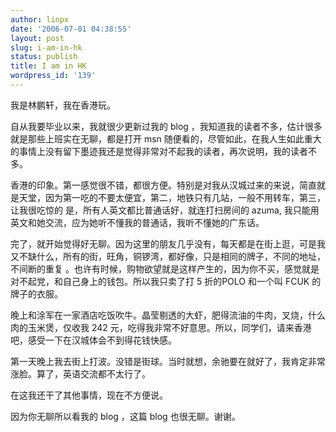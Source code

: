 ```yaml
---
author: linpx
date: '2006-07-01 04:38:55'
layout: post
slug: i-am-in-hk
status: publish
title: I am in HK
wordpress_id: '139'
---
```


我是林鹏轩，我在香港玩。


自从我要毕业以来，我就很少更新过我的 blog ，我知道我的读者不多，估计很多就是那些上班实在无聊，都是打开 msn
随便看的，尽管如此，在我人生如此重大的事情上没有留下墨迹我还是觉得非常对不起我的读者，再次说明，我的读者不多。


香港的印象。第一感觉很不错，都很方便。特别是对我从汉城过来的来说，简直就是天堂，因为第一吃的不要太便宜，第二，地铁只有几站，一般不用转车，第三，让我很吃惊的
是，所有人英文都比普通话好，就连打扫房间的  azuma, 我只能用英文和她交流，应为她听不懂我的普通话，我听不懂她的广东话。


完了，就开始觉得好无聊。因为这里的朋友几乎没有，每天都是在街上逛，可是我又不缺什么，所有的街，旺角，铜锣湾，都好像，只是相同的牌子，不同的地址，不间断的重复
。也许有时候，购物欲望就是这样产生的，因为你不买，感觉就是对不起党，和自己身上的钱包。所以我只卖了打  5 折的POLO 和一个叫 FCUK 的牌子的衣服。


晚上和涂军在一家酒店吃饭吹牛。晶莹剔透的大虾，肥得流油的牛肉，叉烧，什么肉的玉米煲，仅收我 242
元，吃得我非常不好意思。所以，同学们，请来香港吧，感受一下在汉城体会不到得花钱快感。


第一天晚上我去街上打波。没错是街球。当时就想，余驰要在就好了，我肯定非常涨脸。算了，英语交流都不太行了。


在这我还干了其他事情，现在不方便说。


因为你无聊所以看我的 blog ，这篇 blog 也很无聊。谢谢。

  


